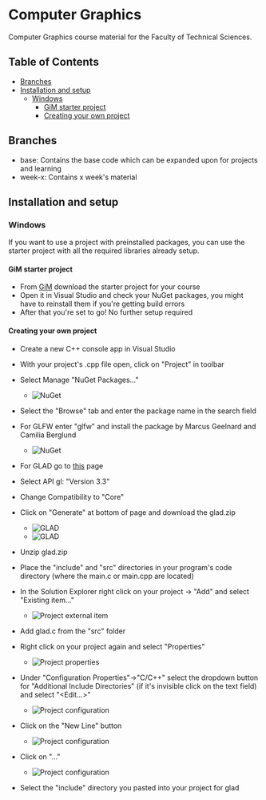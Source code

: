 # Computer Graphics
Computer Graphics course material for the Faculty of Technical Sciences.

## Table of Contents
  - [Branches](#branches)
  - [Installation and setup](#installation-and-setup)
    - [Windows](#windows)
      - [GiM starter project](#gim-starter-project)
      - [Creating your own project](#creating-your-own-project)

## Branches
- base: Contains the base code which can be expanded upon for projects and learning
- week-x: Contains x week's material

## Installation and setup
### Windows
If you want to use a project with preinstalled packages, you can use the starter project with  all the required libraries already setup.
#### GiM starter project
- From [GiM](http://gim.ftn.uns.ac.rs) download the starter project for your course
- Open it in Visual Studio and check your NuGet packages, you might have to reinstall them if you're getting build errors
- After that you're set to go! No further setup required
#### Creating your own project
- Create a new C++ console app in Visual Studio
- With your project's .cpp file open, click on "Project" in toolbar
- Select Manage "NuGet Packages..."
	- ![NuGet](/img/nuget0.png)
- Select the "Browse" tab and enter the package name in the search field
- For GLFW enter "glfw" and install the package by Marcus Geelnard and Camilia Berglund
	- ![NuGet](/img/nuget1.png)
- For GLAD go to [this](https://glad.dav1d.de/) page
- Select API gl: "Version 3.3"
- Change Compatibility to "Core" 
- Click on "Generate" at bottom of page and download the glad.zip
	- ![GLAD](/img/glad0.png)
	- ![GLAD](/img/glad1.png)

- Unzip glad.zip
- Place the "include" and "src" directories in your program's code directory (where the main.c or main.cpp are located)
- In the Solution Explorer right click on your project -> "Add" and select "Existing item..."
	- ![Project external item](/img/project0.png)
- Add glad.c from the "src" folder
- Right click on your project again and select "Properties"
	- ![Project properties](/img/project1.png)
- Under "Configuration Properties"->"C/C++" select the dropdown button for "Additional Include Directories" (if it's invisible click on the text field) and select "<Edit...>"
	- ![Project configuration](/img/config0.png)
- Click on the "New Line" button
	- ![Project configuration](/img/config1.png)
- Click on "..."
	- ![Project configuration](/img/config2.png)
- Select the "include" directory you pasted into your project for glad
